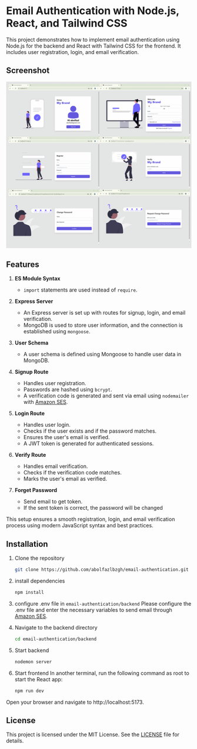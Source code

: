 # Email Authentication with Node.js, React, and Tailwind CSS

This project demonstrates how to implement email authentication using Node.js for the backend and React with Tailwind CSS for the frontend. It includes user registration, login, and email verification.

## Screenshot

!["Screenshot"](./screenshot.png)

## Features

1. **ES Module Syntax**
   - `import` statements are used instead of `require`.

2. **Express Server**
   - An Express server is set up with routes for signup, login, and email verification.
   - MongoDB is used to store user information, and the connection is established using `mongoose`.

3. **User Schema**
   - A user schema is defined using Mongoose to handle user data in MongoDB.

4. **Signup Route**
   - Handles user registration.
   - Passwords are hashed using `bcrypt`.
   - A verification code is generated and sent via email using `nodemailer` with [Amazon SES](https://aws.amazon.com/ses/).

5. **Login Route**
   - Handles user login.
   - Checks if the user exists and if the password matches.
   - Ensures the user's email is verified.
   - A JWT token is generated for authenticated sessions.

6. **Verify Route**
   - Handles email verification.
   - Checks if the verification code matches.
   - Marks the user's email as verified.

7. **Forget Password**
   - Send email to get token.
   - If the sent token is correct, the password will be changed
   
This setup ensures a smooth registration, login, and email verification process using modern JavaScript syntax and best practices.

## Installation

1. Clone the repository
   ```bash
   git clone https://github.com/abolfazlbzgh/email-authentication.git
   ```

2. install dependencies
   ```bash
   npm install
   ```
3. configure .env file in `email-authentication/backend`
Please configure the .env file and enter the necessary variables to send email through [Amazon SES](https://aws.amazon.com/ses/).

4. Navigate to the backend directory
   ```bash
   cd email-authentication/backend
   ```
5. Start backend
   ```bash
   nodemon server
   ```
6. Start frontend
In another terminal, run the following command as root to start the React app:
   ```bash
   npm run dev
   ```

Open your browser and navigate to http://localhost:5173.


## License

This project is licensed under the MIT License. See the [LICENSE](./LICENSE.txt) file for details.